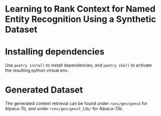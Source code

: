 # Learning to Rank Context for Named Entity Recognition Using a Synthetic Dataset


# Installing dependencies

Use `poetry install` to install dependencies, and `poetry shell` to activate the resulting python virtual env. 


# Generated Dataset

The generated context retrieval can be found under `runs/gen/genv3`
for Alpaca-7b, and under `runs/gen/genv3_13b/` for Alpaca-13b.
